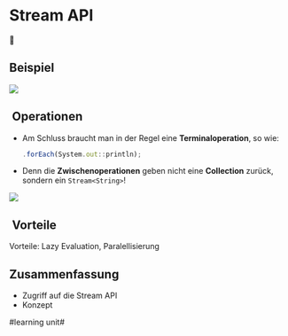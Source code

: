 # Stream API
🌊

## Beispiel
![][image-1]

##  Operationen

- Am Schluss braucht man in der Regel eine **Terminaloperation**, so wie:
	```js
	.forEach(System.out::println);
	```

- Denn die **Zwischenoperationen** geben nicht eine **Collection** zurück, sondern ein `Stream<String>`!
					 
![][image-2]

##  Vorteile

Vorteile: Lazy Evaluation, Paralellisierung


## Zusammenfassung
- Zugriff auf die Stream API
- Konzept

[image-1]:	assets/Bildschirmfoto%202018-11-28%20um%2008.59.27.png
[image-2]:	assets/Bildschirmfoto%202018-11-28%20um%2009.13.05.png

#learning unit#